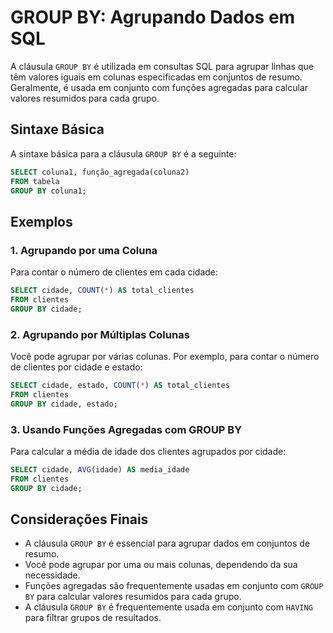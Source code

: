 # GROUP BY: Agrupando Dados em SQL

A cláusula `GROUP BY` é utilizada em consultas SQL para agrupar linhas que têm valores iguais em colunas especificadas em conjuntos de resumo. Geralmente, é usada em conjunto com funções agregadas para calcular valores resumidos para cada grupo.

## Sintaxe Básica

A sintaxe básica para a cláusula `GROUP BY` é a seguinte:

```sql
SELECT coluna1, função_agregada(coluna2)
FROM tabela
GROUP BY coluna1;
```

## Exemplos

### 1. Agrupando por uma Coluna

Para contar o número de clientes em cada cidade:

```sql
SELECT cidade, COUNT(*) AS total_clientes
FROM clientes
GROUP BY cidade;
```

### 2. Agrupando por Múltiplas Colunas

Você pode agrupar por várias colunas. Por exemplo, para contar o número de clientes por cidade e estado:

```sql
SELECT cidade, estado, COUNT(*) AS total_clientes
FROM clientes
GROUP BY cidade, estado;
```

### 3. Usando Funções Agregadas com GROUP BY

Para calcular a média de idade dos clientes agrupados por cidade:

```sql
SELECT cidade, AVG(idade) AS media_idade
FROM clientes
GROUP BY cidade;
```

## Considerações Finais

- A cláusula `GROUP BY` é essencial para agrupar dados em conjuntos de resumo.
- Você pode agrupar por uma ou mais colunas, dependendo da sua necessidade.
- Funções agregadas são frequentemente usadas em conjunto com `GROUP BY` para calcular valores resumidos para cada grupo.
- A cláusula `GROUP BY` é frequentemente usada em conjunto com `HAVING` para filtrar grupos de resultados.